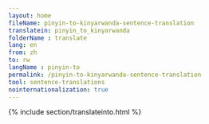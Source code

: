 ```yaml
---
layout: home
fileName: pinyin-to-kinyarwanda-sentence-translation
translatein: pinyin_to_kinyarwanda
folderName : translate
lang: en
from: zh
to: rw
langName : pinyin-to
permalink: /pinyin-to-kinyarwanda-sentence-translation
tool: sentence-translations
nointernationalization: true
---
```

{% include section/translateinto.html %}
